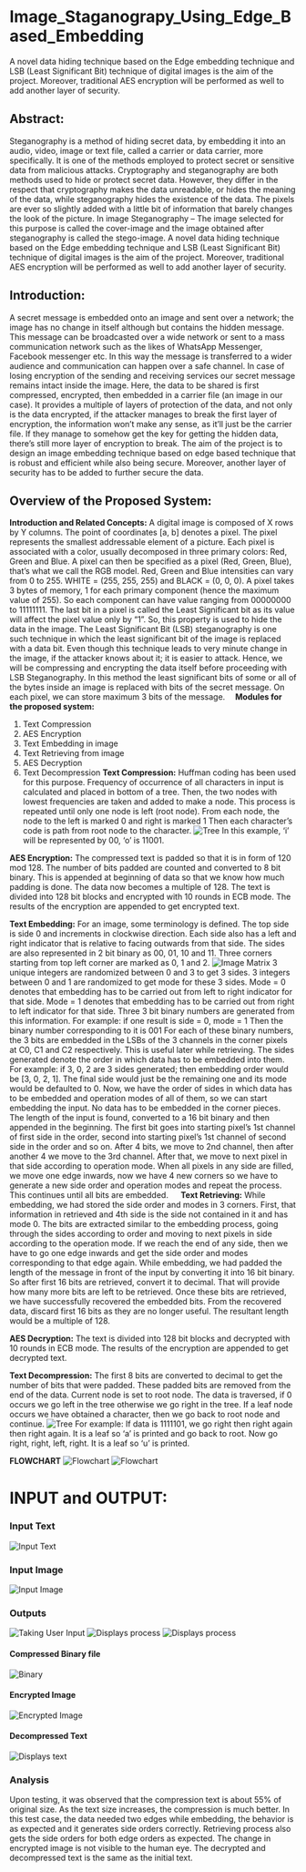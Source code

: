 # Image_Staganograpy_Using_Edge_Based_Embedding
A novel data hiding technique based on the Edge embedding technique and LSB (Least Significant Bit) technique of digital images is the aim of the project. Moreover, traditional AES encryption will be performed as well to add another layer of security.


## **Abstract:**
Steganography is a method of hiding secret data, by embedding it into an audio, video, image or text file, called a carrier or data carrier, more specifically. It is one of the methods employed to protect secret or sensitive data from malicious attacks. Cryptography and steganography are both methods used to hide or protect secret data. However, they differ in the respect that cryptography makes the data unreadable, or hides the meaning of the data, while steganography hides the existence of the data. The pixels are ever so slightly added with a little bit of information that barely changes the look of the picture. In image Steganography – The image selected for this purpose is called the cover-image and the image obtained after steganography is called the stego-image. A novel data hiding technique based on the Edge embedding technique and LSB (Least Significant Bit) technique of digital images is the aim of the project. Moreover, traditional AES encryption will be performed as well to add another layer of security.

## **Introduction:**
A secret message is embedded onto an image and sent over a network; the image has no change in itself although but contains the hidden message. This message can be broadcasted over a wide network or sent to a mass communication network such as the likes of WhatsApp Messenger, Facebook messenger etc. In this way the message is transferred to a wider audience and communication can happen over a safe channel. In case of losing encryption of the sending and receiving services our secret message remains intact inside the image.
Here, the data to be shared is first compressed, encrypted, then embedded in a carrier file (an image in our case). It provides a multiple of layers of protection of the data, and not only is the data encrypted, if the attacker manages to break the first layer of encryption, the information won’t make any sense, as it’ll just be the carrier file. If they manage to somehow get the key for getting the hidden data, there’s still more layer of encryption to break.
The aim of the project is to design an image embedding technique based on edge based technique that is robust and efficient while also being secure. Moreover, another layer of security has to be added to further secure the data.


## **Overview of the Proposed System:**
**Introduction and Related Concepts:**
A digital image is composed of X rows by Y columns. The point of coordinates [a, b] denotes a pixel. The pixel represents the smallest addressable element of a picture. Each pixel is associated with a color, usually decomposed in three primary colors: Red, Green and Blue.
A pixel can then be specified as a pixel (Red, Green, Blue), that’s what we call the RGB model. Red, Green and Blue intensities can vary from 0 to 255.
WHITE = (255, 255, 255) and BLACK = (0, 0, 0). A pixel takes 3 bytes of memory, 1 for each primary component (hence the maximum value of 255).
So each component can have value ranging from 00000000 to 11111111.
The last bit in a pixel is called the Least Significant bit as its value will affect the pixel value only by “1”. So, this property is used to hide the data in the image. The Least Significant Bit (LSB) steganography is one such technique in which the least significant bit of the image is replaced with a data bit. Even though this technique leads to very minute change in the image, if the attacker knows about it; it is easier to attack. Hence, we will be compressing and encrypting the data itself before proceeding with LSB Steganography. In this method the least significant bits of some or all of the bytes inside an image is replaced with bits of the secret message. On each pixel, we can store maximum 3 bits of the message. 
**Modules for the proposed system:**
1.	Text Compression
2.	AES Encryption
3.	Text Embedding in image
4.	Text Retrieving from image
5.	AES Decryption
6.	Text Decompression
**Text Compression:**
Huffman coding has been used for this purpose.
Frequency of occurrence of all characters in input is calculated and placed in bottom of a tree.
Then, the two nodes with lowest frequencies are taken and added to make a node.
This process is repeated until only one node is left (root node).
From each node, the node to the left is marked 0 and right is marked 1
Then each character’s code is path from root node to the character.
 ![Tree](/Images/BST.png "Tree")
In this example, ‘i’ will be represented by 00, ‘o’ is 11001.

**AES Encryption:**
The compressed text is padded so that it is in form of 120 mod 128.
The number of bits padded are counted and converted to 8 bit binary. This is appended at beginning of data so that we know how much padding is done. The data now becomes a multiple of 128.
The text is divided into 128 bit blocks and encrypted with 10 rounds in ECB mode.
The results of the encryption are appended to get encrypted text.

**Text Embedding:**
For an image, some terminology is defined.
The top side is side 0 and increments in clockwise direction. Each side also has a left and right indicator that is relative to facing outwards from that side. The sides are also represented in 2 bit binary as 00, 01, 10 and 11.
Three corners starting from top left corner are marked as 0, 1 and 2.
  ![Image Matrix](/Images/Matrix.png "Image Matrix")
3 unique integers are randomized between 0 and 3 to get 3 sides.
3 integers between 0 and 1 are randomized to get mode for these 3 sides.
Mode = 0 denotes that embedding has to be carried out from left to right indicator for that side.
Mode = 1 denotes that embedding has to be carried out from right to left indicator for that side.
Three 3 bit binary numbers are generated from this information.
For example: if one result is side = 0, mode = 1
Then the binary number corresponding to it is 001
For each of these binary numbers, the 3 bits are embedded in the LSBs of the 3 channels in the corner pixels at C0, C1 and C2 respectively. This is useful later while retrieving.
The sides generated denote the order in which data has to be embedded into them.
For example: if 3, 0, 2 are 3 sides generated; then embedding order would be [3, 0, 2, 1].
The final side would just be the remaining one and its mode would be defaulted to 0.
Now, we have the order of sides in which data has to be embedded and operation modes of all of them, so we can start embedding the input. No data has to be embedded in the corner pieces. The length of the input is found, converted to a 16 bit binary and then appended in the beginning.
The first bit goes into starting pixel’s 1st channel of first side in the order, second into starting pixel’s 1st channel of second side in the order and so on. After 4 bits, we move to 2nd channel, then after another 4 we move to the 3rd channel. After that, we move to next pixel in that side according to operation mode.
When all pixels in any side are filled, we move one edge inwards, now we have 4 new corners so we have to generate a new side order and operation modes and repeat the process. This continues until all bits are embedded.
 
**Text Retrieving:**
While embedding, we had stored the side order and modes in 3 corners.
First, that information in retrieved and 4th side is the side not contained in it and has mode 0.
The bits are extracted similar to the embedding process, going through the sides according to order and moving to next pixels in side according to the operation mode. If we reach the end of any side, then we have to go one edge inwards and get the side order and modes corresponding to that edge again.
While embedding, we had padded the length of the message in front of the input by converting it into 16 bit binary. So after first 16 bits are retrieved, convert it to decimal. That will provide how many more bits are left to be retrieved. Once these bits are retrieved, we have successfully recovered the embedded bits.
From the recovered data, discard first 16 bits as they are no longer useful. The resultant length would be a multiple of 128.

**AES Decryption:**
The text is divided into 128 bit blocks and decrypted with 10 rounds in ECB mode.
The results of the encryption are appended to get decrypted text.

**Text Decompression:**
The first 8 bits are converted to decimal to get the number of bits that were padded. These padded bits are removed from the end of the data.
Current node is set to root node. The data is traversed, if 0 occurs we go left in the tree otherwise we go right in the tree. If a leaf node occurs we have obtained a character, then we go back to root node and continue.
 ![Tree](/Images/BST.png "Tree")
For example: If data is 1111101, we go right then right again then right again. It is a leaf so ‘a’ is printed and go back to root. Now go right, right, left, right. It is a leaf so ‘u’ is printed.

**FLOWCHART**
 ![Flowchart](/Images/Flowchart1.png "Flowchart")
 ![Flowchart](/Images/Flowchart2.png "Flowchart")
 
 
 # **INPUT and OUTPUT:**
 ### Input Text
 ![Input Text](/Images/Input_Text.png "Input Text")
 
 ### Input Image
 ![Input Image](/Images/Input_Image.png "Input Image")
 
 ### Outputs
 ![Taking User Input](/Images/Output1.png "Takes user input")
 ![Displays process](/Images/Output2.png "Displays process")
 ![Displays process](/Images/Output3.png "Displays process")
 #### Compressed Binary file
  ![Binary](/Images/Compressed_Binary.png "Binary file")
 #### Encrypted Image
 ![Encrypted Image](/Images/Encrypted_Image.png "Encrypted Image output")
 #### Decompressed Text
  ![Displays text](/Images/Output4.png "Displays decrypted text")
  
### Analysis
Upon testing, it was observed that the compression text is about 55% of original size. As the text size increases, the compression is much better. In this test case, the data needed two edges while embedding, the behavior is as expected and it generates side orders correctly. Retrieving process also gets the side orders for both edge orders as expected.
The change in encrypted image is not visible to the human eye. The decrypted and decompressed text is the same as the initial text.

